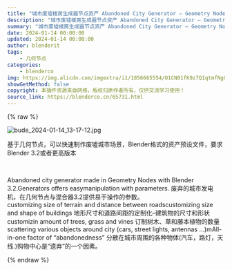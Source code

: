 ```yaml
---
title: "城市废墟楼房生成器节点资产 Abandoned City Generator – Geometry Nodes Blender节点"
description: "城市废墟楼房生成器节点资产 Abandoned City Generator – Geometry Nodes Blender节点"
summary: "城市废墟楼房生成器节点资产 Abandoned City Generator – Geometry Nodes Blender节点"
date: 2024-01-14 00:00:00
updated: 2024-01-14 00:00:00
author: blenderit
tags: 
    - 几何节点
categories:
    - blenderco
img: https://img.alicdn.com/imgextra/i1/1856665554/O1CN01fK9z7Q1qtmfNg0Tds_!!1856665554.jpg
showGetMethod: false
copyright: 本插件资源来自网络，版权归原作者所有，仅供交流学习使用！
source_link: https://blenderco.cn/65731.html
---
```


{% raw %}
<p><img class="aligncenter" src="https://img.alicdn.com/imgextra/i1/1856665554/O1CN01fK9z7Q1qtmfNg0Tds_!!1856665554.jpg" alt="bude_2024-01-14_13-17-12.jpg"></p><p>基于几何节点，可以快速制作废墟城市场景，Blender格式的资产预设文件，要求Blender 3.2或者更高版本</p><p> </p><p>Abandoned city generator made in Geometry Nodes with Blender 3.2.Generators offers easymanipulation with parameters. 废弃的城市发电机，在几何节点与混合器3.2提供易于操作的参数。<br>
customizing size of terrain and distance between roadscustomizing size and shape of buildings 地形尺寸和道路间距的定制化–建筑物的尺寸和形状<br>
customizin amount of trees, grass and vines 订制树木、草和藤本植物的数量<br>
scattering various objects around city (cars, street lights, antennas …)mAll-in-one factor of “abandonedness” 分散在城市周围的各种物体(汽车，路灯，天线.)购物中心是“遗弃”的一个因素。</p>
<div style="display: none">blenderco</div>
{% endraw %}